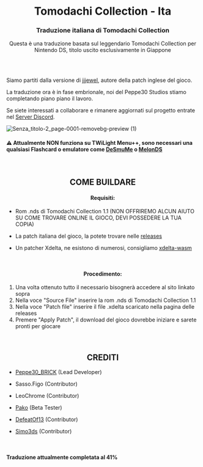 <h1 align="center"> Tomodachi Collection - Ita </h1>

<h3 align="center">Traduzione italiana di Tomodachi Collection</h3>
<p align="center"> Questa è una traduzione basata sul leggendario Tomodachi Collection per Nintendo DS, titolo uscito esclusivamente in Giappone </p>

<br>
<br>

<p> Siamo partiti dalla versione di <a href="https://gbatemp.net/threads/unfinished-tomodachi-collection-english-translation-patch.357438/">jjjewel</a>, autore della patch inglese del gioco. </p>
<p> La traduzione ora è in fase embrionale, noi del Peppe30 Studios stiamo completando piano piano il lavoro. </p>
<p> Se siete interessati a collaborare e rimanere aggiornati sul progetto entrate nel <a href="https://discord.gg/p59ABtKseu">Server Discord</a>. </p>

![Senza_titolo-2_page-0001-removebg-preview (1)](https://github.com/user-attachments/assets/33f72235-d06c-4904-a493-d8af8a102e98)

<h4> ⚠️ Attualmente NON funziona su TWiLight Menu++, sono necessari una qualsiasi Flashcard o emulatore come <a href="http://desmume.org/">DeSmuMe</a> o <a href="https://melonds.kuribo64.net/">MelonDS</a> </h4>

<br>

<h2 align="center"> COME BUILDARE </h2>

<h4 align="center"> Requisiti: </h4>

- Rom .nds di Tomodachi Collection 1.1 (NON OFFRIREMO ALCUN AIUTO SU COME TROVARE ONLINE IL GIOCO, DEVI POSSEDERE LA TUA COPIA)

- La patch italiana del gioco, la potete trovare nelle [releases](https://github.com/Peppe30brick/Tomodachi-Collection-Ita/releases/tag/Latest)

- Un patcher Xdelta, ne esistono di numerosi, consigliamo [xdelta-wasm](https://kotcrab.github.io/xdelta-wasm/)

<br>

<h4 align="center"> Procedimento: </h4>

1. Una volta ottenuto tutto il necessario bisognerà accedere al sito linkato sopra
2. Nella voce "Source File" inserire la rom .nds di Tomodachi Collection 1.1
3. Nella voce "Patch file" inserire il file .xdelta scaricato nella pagina delle releases
4. Premere "Apply Patch", il download del gioco dovrebbe iniziare e sarete pronti per giocare

<br>

<h2 align="center"> CREDITI </h2>

- [Peppe30_BRICK](https://github.com/Peppe30brick) (Lead Developer)

- Sasso.Figo (Contributor)

- LeoChrome (Contributor)

- [Pako](https://github.com/PakoJSTL) (Beta Tester)

- [DefeatOf13](https://github.com/DefeatOf13) (Contributor)

- [Simo3ds](https://github.com/Simo3ds) (Contributor)

<br>

<h4> Traduzione attualmente completata al 41% </h4>
